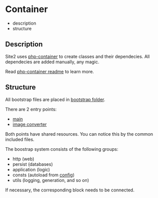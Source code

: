# Container

- description
- structure

## Description

Site2 uses [php-container](https://github.com/Romchik38/php-container) to create classes and their dependecies. All dependecies are added manually, any magic.

Read [php-container readme](https://github.com/Romchik38/php-container/blob/main/README.MD) to learn more.

## Structure

All bootstrap files are placed in [bootstrap folder](./../../app/bootstrap/).

There are 2 entry points:

- [main](./../../app/bootstrap_http_sql.php)
- [image converter](./../../app/bootstrap_img.php)

Both points have shared resources. You can notice this by the common included files.

The boostrap system consists of the following groups:

- http (web)
- persist (databases)
- application (logic)
- consts (autoload from [config](./../../app/config/))
- utils (logging, generation, and so on)

If necessary, the corresponding block needs to be connected.
